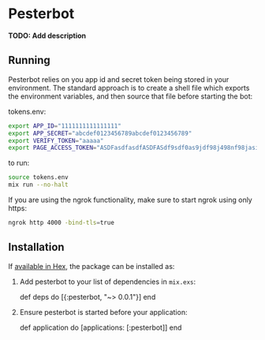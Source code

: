 # Pesterbot

**TODO: Add description**

## Running
Pesterbot relies on you app id and secret token being stored in your environment. The standard approach is to create a shell file which exports the environment variables, and then source that file before starting the bot:

tokens.env:
```bash
export APP_ID="1111111111111111"
export APP_SECRET="abcdef0123456789abcdef0123456789"
export VERIFY_TOKEN="aaaaa"
export PAGE_ACCESS_TOKEN="ASDFasdfasdfASDFASdf9sdf0as9jdf98j498nf98jasidnuc94nfi7hwefQSDGASDGwqef09u948jf9q8efn723h4rSADFAf298fh9238joajdfasDFASDFj2398298fjowidjfskjdf9283ji2uj3fDFASDFQWEf2i38f9288afhASDFD"
```
to run:
```bash
source tokens.env
mix run --no-halt
```

If you are using the ngrok functionality, make sure to start ngrok using only https:
```bash
ngrok http 4000 -bind-tls=true
```


## Installation

If [available in Hex](https://hex.pm/docs/publish), the package can be installed as:

  1. Add pesterbot to your list of dependencies in `mix.exs`:

        def deps do
          [{:pesterbot, "~> 0.0.1"}]
        end

  2. Ensure pesterbot is started before your application:

        def application do
          [applications: [:pesterbot]]
        end
